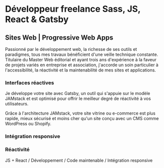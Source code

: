# Développeur freelance Sass, JS, React & Gatsby

## Sites Web | Progressive Web Apps

Passionné par le développement web, la richesse de ses outils et paradigmes, tous mes travaux bénéficient d'une veille technique constante. Titulaire du Master Web éditorial et ayant trois ans d'expérience à la faveur de projets variés en entreprise et association, j'accorde un soin particulier à l'accessibilité, la réactivité et la maintenabilité de mes sites et applications.





### Interfaces réactives

Je développe votre site avec Gatsby, un outil qui s'appuie sur le modèle JAMstack et est optimisé pour offrir le meilleur degré de réactivité à vos utilisateurs.

Grâce à l'architecture JAMstack, votre site vitrine ou e-commerce est plus rapide, mieux sécurisé et moins cher qu'un site conçu avec un CMS comme WordPress ou Shopify.

### Intégration responsive



### Réactivité

JS + React / Développement / Code maintenable / Intégration responsive




